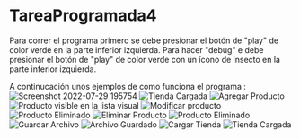 # TareaProgramada4
Para correr el programa primero se debe presionar el botón de "play" de color verde en la parte inferior izquierda.
Para hacer "debug" e debe presionar el botón de "play" de color verde con un ícono de insecto en la parte inferior izquierda.

A continucación unos ejemplos de como funciona el programa :
![Screenshot 2022-07-29 195754](https://user-images.githubusercontent.com/104794461/181866530-4f7b9b58-f9e1-43ee-8493-48074284e22d.png)
![Tienda Cargada](https://user-images.githubusercontent.com/104794461/181866535-a345c06f-2346-48c9-a7a8-611003d9d03e.png)
![Agregar Producto](https://user-images.githubusercontent.com/104794461/181866538-1abcc9d7-9488-4ba9-874c-520fa218484d.png)
![Producto visible en la lista visual](https://user-images.githubusercontent.com/104794461/181866540-1d866caa-7522-4855-8205-e4eb22458c3e.png)
![Modificar producto](https://user-images.githubusercontent.com/104794461/181866542-6b69eb06-af6f-4cc0-a823-351c6c637b85.png)
![Producto Eliminado](https://user-images.githubusercontent.com/104794461/181866545-0f713708-8c7e-44c2-bcbe-7d65083e6d39.png)
![Eliminar Producto](https://user-images.githubusercontent.com/104794461/181866548-a258e1ac-c97f-47fe-b272-0c4e1f67309e.png)
![Producto Eliminado](https://user-images.githubusercontent.com/104794461/181866549-c21fb6e4-040c-44ca-9c7f-47b0a83c6286.png)
![Guardar Archivo](https://user-images.githubusercontent.com/104794461/181866553-6854af14-34bd-4835-aa39-ab8e1c30429e.png)
![Archivo Guardado](https://user-images.githubusercontent.com/104794461/181866554-2ed4adc1-a56b-4c81-87f4-c92ab30286f1.png)
![Cargar Tienda](https://user-images.githubusercontent.com/104794461/181866555-16017d80-39f6-413f-876e-ee0715fed044.png)
![Tienda Cargada](https://user-images.githubusercontent.com/104794461/181866557-14221c07-c07c-4300-9d7d-41a0fc6f5d4f.png)

